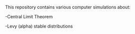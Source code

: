 This repository contains various computer simulations about:

-Central Limit Theorem

-Levy (alpha) stable distributions
